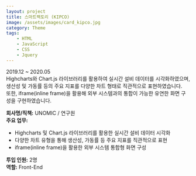 ```yaml
---
layout: project
title: 스마트팩토리 (KIPCO)
image: /assets/images/card_kipco.jpg
category: Theme
tags:
    - HTML
    - JavaScript
    - CSS
    - Jquery
---
```


2019.12 ~ 2020.05  
Highcharts와 Chart.js 라이브러리를 활용하여 실시간 설비 데이터를 시각화하였으며, 생산성 및 가동률 등의 주요 지표를 다양한 차트 형태로 직관적으로 표현하였습니다.  
또한, iframe(inline frame)을 활용해 외부 시스템과의 통합이 가능한 유연한 화면 구성을 구현하였습니다.

**회사명/직책:** UNOMIC / 연구원  
**주요 업무:**

-   Highcharts 및 Chart.js 라이브러리를 활용한 실시간 설비 데이터 시각화
-   다양한 차트 유형을 통해 생산성, 가동률 등 주요 지표를 직관적으로 표현
-   iframe(inline frame)을 활용한 외부 시스템 통합형 화면 구성

**투입 인원:** 2명  
**역할:** Front-End
